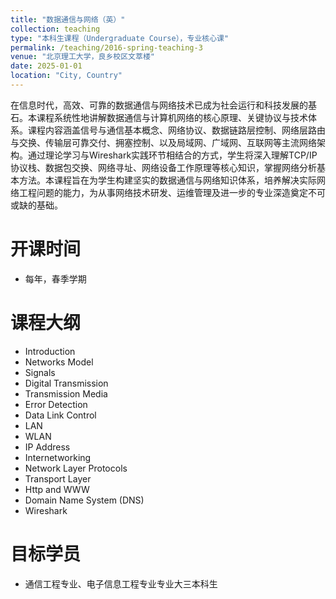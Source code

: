 ```yaml
---
title: "数据通信与网络（英）"
collection: teaching
type: "本科生课程（Undergraduate Course），专业核心课"
permalink: /teaching/2016-spring-teaching-3
venue: "北京理工大学，良乡校区文萃楼"
date: 2025-01-01
location: "City, Country"
---
```


在信息时代，高效、可靠的数据通信与网络技术已成为社会运行和科技发展的基石。本课程系统性地讲解数据通信与计算机网络的核心原理、关键协议与技术体系。课程内容涵盖信号与通信基本概念、网络协议、数据链路层控制、网络层路由与交换、传输层可靠交付、拥塞控制、以及局域网、广域网、互联网等主流网络架构。通过理论学习与Wireshark实践环节相结合的方式，学生将深入理解TCP/IP协议栈、数据包交换、网络寻址、网络设备工作原理等核心知识，掌握网络分析基本方法。本课程旨在为学生构建坚实的数据通信与网络知识体系，培养解决实际网络工程问题的能力，为从事网络技术研发、运维管理及进一步的专业深造奠定不可或缺的基础。

开课时间
======
* 每年，春季学期


课程大纲
======
* Introduction
* Networks Model
* Signals
* Digital Transmission
* Transmission Media
* Error Detection
* Data Link Control
* LAN
* WLAN
* IP Address
* Internetworking
* Network Layer Protocols
* Transport Layer
* Http and WWW
* Domain Name System (DNS)
* Wireshark


目标学员
======
* 通信工程专业、电子信息工程专业专业大三本科生